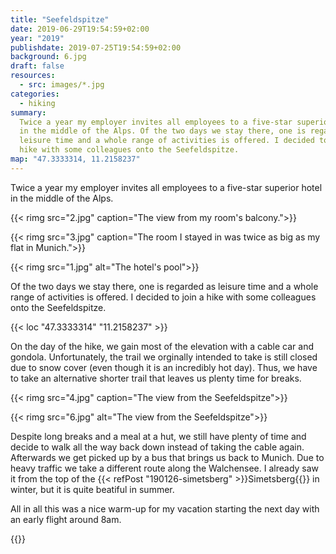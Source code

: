 ```yaml
---
title: "Seefeldspitze"
date: 2019-06-29T19:54:59+02:00
year: "2019"
publishdate: 2019-07-25T19:54:59+02:00
background: 6.jpg
draft: false
resources:
  - src: images/*.jpg
categories:
  - hiking
summary:
  Twice a year my employer invites all employees to a five-star superior hotel
  in the middle of the Alps. Of the two days we stay there, one is regarded as
  leisure time and a whole range of activities is offered. I decided to join a
  hike with some colleagues onto the Seefeldspitze.
map: "47.3333314, 11.2158237"
---
```


Twice a year my employer invites all employees to a five-star superior hotel in
the middle of the Alps.

{{< rimg src="2.jpg" caption="The view from my room's balcony.">}}

{{< rimg src="3.jpg" caption="The room I stayed in was twice as big as my flat in Munich.">}}

{{< rimg src="1.jpg" alt="The hotel's pool">}}

Of the two days we stay there, one is regarded as leisure time and a whole range
of activities is offered. I decided to join a hike with some colleagues onto the
Seefeldspitze.

{{< loc "47.3333314" "11.2158237" >}}

On the day of the hike, we gain most of the elevation with a cable car and
gondola. Unfortunately, the trail we orginally intended to take is still closed
due to snow cover (even though it is an incredibly hot day). Thus, we have to
take an alternative shorter trail that leaves us plenty time for breaks.

{{< rimg src="4.jpg" caption="The view from the Seefeldspitze">}}

{{< rimg src="6.jpg" alt="The view from the Seefeldspitze">}}

Despite long breaks and a meal at a hut, we still have plenty of time and decide
to walk all the way back down instead of taking the cable again. Afterwards we
get picked up by a bus that brings us back to Munich. Due to heavy traffic we
take a different route along the Walchensee. I already saw it from the top of
the {{< refPost "190126-simetsberg" >}}Simetsberg{{</refPost>}} in winter, but it is quite
beatiful in summer.

All in all this was a nice warm-up for my vacation starting the next day with an
early flight around 8am.

{{<nextday>}}

